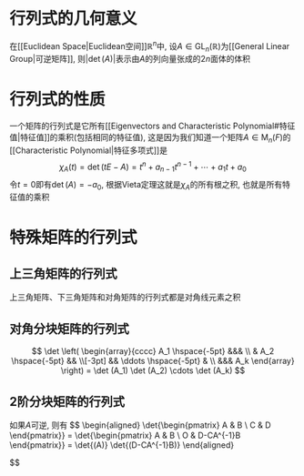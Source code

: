 # 行列式的几何意义
在[[Euclidean Space|Euclidean空间]]$\mathbb{R}^n$中, 设$A\in \mathrm{GL}_n(\mathbb{R})$为[[General Linear Group|可逆矩阵]], 则$\left|\det{(A)}\right|$表示由$A$的列向量张成的$2n$面体的体积
# 行列式的性质
一个矩阵的行列式是它所有[[Eigenvectors and Characteristic Polynomial#特征值|特征值]]的乘积(包括相同的特征值), 这是因为我们知道一个矩阵$A\in \mathrm{M}_n(F)$的[[Characteristic Polynomial|特征多项式]]是
$$
\chi_A(t) = \det{(tE - A)}= t^n + a_{n-1}t^{n-1} + \cdots +a_1t + a_0
$$
令$t = 0$即有$\det{(A)} = -a_0$, 根据Vieta定理这就是$\chi_A$的所有根之积, 也就是所有特征值的乘积
# 特殊矩阵的行列式
## 上三角矩阵的行列式
上三角矩阵、下三角矩阵和对角矩阵的行列式都是对角线元素之积
## 对角分块矩阵的行列式
$$
\det \left( \begin{array}{cccc} A_1 \hspace{-5pt} &&& \\ & A_2 \hspace{-5pt} && \\[-3pt] && \ddots \hspace{-5pt} & \\ &&& A_k \end{array} \right) = \det (A_1) \det (A_2) \cdots \det (A_k)
$$
## 2阶分块矩阵的行列式
如果$A$可逆, 则有
$$
\begin{aligned}
\det{\begin{pmatrix}
A & B \\ C & D
\end{pmatrix}} = \det{\begin{pmatrix}
A & B \\ O & D-CA^{-1}B
\end{pmatrix}} = \det{(A)} \det{(D-CA^{-1}B)}
\end{aligned}

$$
